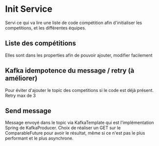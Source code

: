 # Init Service

Servi ce qui va lire une liste de code compétition afin d'initialiser les competitions, et les différentes équipes.

## Liste des compétitions

Elles sont dans les properties afin de pouvoir ajouter, modifier facilement

## Kafka idempotence du message / retry (à améliorer)

Pour éviter d'ajouter le topic des competitions si le code est déjà présent.
Retry max de 3

## Send message

Message envoyé dans le topic via KafkaTemplate qui est l'implémentation Spring de KafkaProducer.
Choix de réaliser un GET sur le ComparableFuture pour avoir le résultat, même si ce n'est pas le plus performant et le plus asynchrone.
